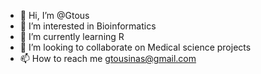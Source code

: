 - 👋 Hi, I’m @Gtous
- 👀 I’m interested in Bioinformatics
- 🌱 I’m currently learning R
- 💞️ I’m looking to collaborate on Medical science projects
- 📫 How to reach me gtousinas@gmail.com

<!---
Gtous/Gtous is a ✨ special ✨ repository because its `README.md` (this file) appears on your GitHub profile.
You can click the Preview link to take a look at your changes.
--->
